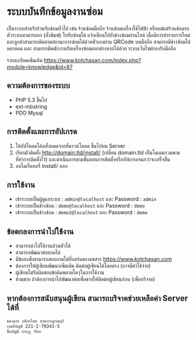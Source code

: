 # ระบบบันทึกข้อมูลงานซ่อม

เป็นระบบสำหรับร้านรับซ่อมทั่วไป เช่น ร้านซ่อมมือถือ ร้านซ่อมเครื่องใช้ไฟฟ้า หรือแม้แต่ร้านซ่อมรถ ตัวระบบสามารออก (สั่งพิมพ์) ใบรับซ่อมได้ แจ้งเตือนไปยังช่างซ่อมผ่านไลน์ เมื่อมีการทำรายการใหม่
และลูกค้าสามารถติดตามสถานะการซ่อมได้ด้วยตัวเองผ่าน QRCode บนมือถือ สามารถมีช่างซ่อมได้หลายคน
และ สามารถมีพนักงานรับเครื่องซ่อมแยกต่างหากได้ด้วย ระบบเว็บไซต์รองรับมือถือ

รายละเอียดเพิ่มเติม https://www.kotchasan.com/index.php?module=knowledge&id=87

## ความต้องการของระบบ

- PHP 5.3 ขึ้นไป
- ext-mbstring
- PDO Mysql

## การติดตั้งและการอัปเกรด

1.  ให้อัปโหลดโค้ดทั้งหมดจากที่ดาวน์โหลด ขึ้นไปบน Server
2.  เรียกตัวติดตั้ง http://domain.tld/install/ (เปลี่ยน domain.tld เป็นโดเมนรวมพาธที่ทำการติดตั้งไว้) และดำเนินการตามขั้นตอนการติดตั้งหรืออัปเกรดจนกว่าจะเสร็จสิ้น
3.  ลบไดเร็คทอรี่ install/ ออก

## การใช้งาน

- เข้าระบบเป็นผู้ดูแลระบบ : `admin@localhost` และ Password : `admin`
- เข้าระบบเป็นช่างซ่อม : `demo@localhost` และ Password : `demo`
- เข้าระบบเป็นช่างซ่อม : `demo2@localhost` และ Password : `demo`

## ข้อตกลงการนำไปใช้งาน

- สามารถนำไปใช้งานส่วนตัวได้
- สามารถพัฒนาต่อยอดได้
- มีข้อสงสัยสามารถสอบถามได้ที่บอร์ดของคชสาร https://www.kotchasan.com
- ต้องการให้ผู้เขียนพัฒนาเพิ่มเติม ติดต่อผู้เขียนได้โดยตรง (อาจมีค่าใช้จ่าย)
- ผู้เขียนไม่รับผิดชอบข้อผิดพลาดใดๆในการใช้งาน
- ห้ามขาย ถ้าต้องการนำไปพัฒนาต่อเพื่อขายให้ติดต่อผู้เขียนก่อน (เพื่อบริจาค)

## หากต้องการสนับสนุนผู้เขียน สามารถบริจาคช่วยเหลือค่า Server ได้ที่

```
ธนาคาร กสิกรไทย สาขากาญจนบุรี
เลขที่บัญชี 221-2-78341-5
ชื่อบัญชี กรกฎ วิริยะ
```
